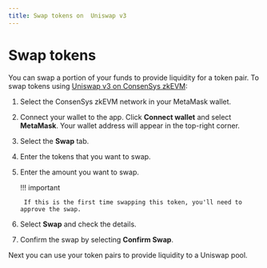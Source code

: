 ```yaml
---
title: Swap tokens on  Uniswap v3
---
```


# Swap tokens

You can swap a portion of your funds to provide liquidity for a token pair. To swap tokens using
[Uniswap v3 on ConsenSys zkEVM](https://swap.goerli.zkevm.consensys.net/):

1. Select the ConsenSys zkEVM network in your MetaMask wallet.
1. Connect your wallet to the app. Click **Connect wallet** and select **MetaMask**.
    Your wallet address will appear in the top-right corner.
1. Select the **Swap** tab.
1. Enter the tokens that you want to swap.
1. Enter the amount you want to swap.

    !!! important

        If this is the first time swapping this token, you'll need to approve the swap.

1. Select **Swap** and check the details.
1. Confirm the swap by selecting **Confirm Swap**.

Next you can use your token pairs to provide liquidity to a Uniswap pool.
